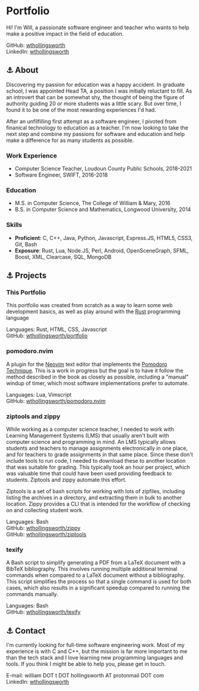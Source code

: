 Portfolio
=========

Hi!  I'm Will, a passionate software engineer and teacher who wants to help
make a positive impact in the field of education.

GitHub: [wthollingsworth](https://github.com/wthollingsworth) \
LinkedIn: [wthollingsworth](https://www.linkedin.com/in/wthollingsworth)

<a name="about">⚓</a>
About
-----

Discovering my passion for education was a happy accident.  In graduate school,
I was appointed Head TA, a position I was initially reluctant to fill.  As an
introvert that can be somewhat shy, the thought of being the figure of authority
guiding 20 or more students was a little scary.  But over time, I found it to be
one of the most rewarding experiences I'd had.

After an unfilfilling first attempt as a software engineer, I pivoted from
finanical technology to education as a teacher.  I'm now looking to take the
next step and combine my passions for software and education and help make a
difference for as many students as possible.

### Work Experience

- Computer Science Teacher, Loudoun County Public Schools, 2018-2021
- Software Engineer, SWIFT, 2016-2018

### Education

- M.S. in Computer Science, The College of William & Mary, 2016
- B.S. in Computer Science and Mathematics, Longwood University, 2014

### Skills

- **Proficient**: C, C++, Java, Python, Javascript, Express.JS, HTML5, CSS3, Git, Bash
- **Exposure**: Rust, Lua, Node.JS, Perl, Android, OpenSceneGraph, SFML, Boost, XML, Clearcase, SQL, MongoDB


<a name="projects">⚓</a>
Projects
--------

### This Portfolio
This portfolio was created from scratch as a way to learn some web development basics, as well as play around with the [Rust](https://www.rust-lang.org) programming language

Languages: Rust, HTML, CSS, Javascript \
GitHub: [wthollingsworth/portfolio](github.com/wthollingsworth/portfolio)

### pomodoro.nvim

A plugin for the [Neovim](https://neovim.io) text editor that implements the
[Pomodoro Technique](https://francescocirillo.com/pages/pomodoro-technique).
This is a work in progress but the goal is to have it follow the method
described in the book as closely as possible, including a "manual" windup of
timer, which most software implementations prefer to automate.

Languages: Lua, Vimscript \
GitHub: [wthollingsworth/pomodoro.nvim](github.com/wthollingsworth/pomodoro.nvim)

### ziptools and zippy

While working as a computer science teacher, I needed to work with Learning
Management Systems (LMS) that usually aren't built with computer science and
programming in mind.  An LMS typically allows students and teachers to manage
assignments electronically in one place, and for teachers to grade assignments
in that same place.  Since these don't include tools to run code, I needed to
download these to another location that was suitable for grading.  This
typically took an hour per project, which was valuable time that could have
been used providing feedback to students.  Ziptools and zippy automate this
effort.

Ziptools is a set of bash scripts for working with lots of zipfiles, including
listing the archives in a directory, and extracting them in bulk to another
location.  Zippy provides a CLI that is intended for the workflow of checking
on and collecting student work.

Languages: Bash \
GitHub: [wthollingsworth/zippy](github.com/wthollingsworth/zippy) \
GitHub: [wthollingsworth/ziptools](github.com/wthollingsworth/ziptools)

### texify

A Bash script to simplify generating a PDF from a LaTeX document with a BibTeX
bibliography.  This involves running multiple additional terminal commands when
compared to a LaTeX document without a bibliography.  This script simplifies
the process so that a single command is used for both cases, which also results
in a significant speedup compared to running the commands manually.

Languages: Bash \
GitHub: [wthollingsworth/texify](github.com/wthollingsworth/texify)

<a name="contact">⚓</a>
Contact
-------

I'm currently looking for full-time software engineering work.  Most of my
experience is with C and C++, but the mission is far more important to me
than the tech stack and I love learning new programming languages and tools.
If you think I might be able to help you, please get in touch.

E-mail: william DOT t DOT hollingsworth AT protonmail DOT com \
LinkedIn: [wthollingsworth](https://www.linkedin.com/in/wthollingsworth)
